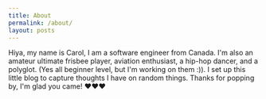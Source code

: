 ```yaml
---
title: About
permalink: /about/
layout: posts
---
```

Hiya, my name is Carol, I am a software engineer from Canada. I'm also an amateur ultimate frisbee player, aviation enthusiast, a hip-hop dancer, and a polyglot. (Yes all beginner level, but I'm working on them :)).  I set up this little blog to capture thoughts I have on random things. Thanks for popping by, I'm glad you came! :heart::heart::heart:  
